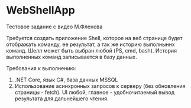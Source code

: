 # WebShellApp
Тестовое задание с видео М.Фленова

Требуется создать приложение Shell, которое на веб странице будет отображать команду, ее результат, а так же историю выполныннх команд. Шелл может быть выбран любой (PS, cmd, bash). История выполненных команд записывается в базу данных.  

Требования к выполнению:  

1) .NET Core, язык C#, база данных MSSQL  
2) Использование асинхронных запросов к серверу (без обновления страницы - fetch). UI любой, главное - удобночитаемый вывод результата для дальнейшего чтения.  
